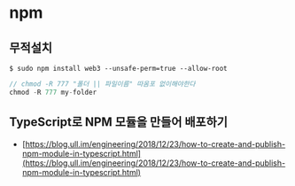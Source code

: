 # npm

##  무적설치

```text
$ sudo npm install web3 --unsafe-perm=true --allow-root
```

```javascript
// chmod -R 777 "폴더 || 파일이름" 따옴포 없이해야한다
chmod -R 777 my-folder
```

## TypeScript로 NPM 모듈을 만들어 배포하기

* [https://blog.ull.im/engineering/2018/12/23/how-to-create-and-publish-npm-module-in-typescript.html](https://blog.ull.im/engineering/2018/12/23/how-to-create-and-publish-npm-module-in-typescript.html)


